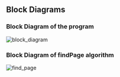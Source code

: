 ## Block Diagrams
### Block Diagram of the program
![block_diagram](./extras/Progress/2019-04-26/images/block_diagram.PNG)

### Block Diagram of findPage algorithm
![find_page](./extras/Progress/2019-04-26/images/find_page.PNG)
